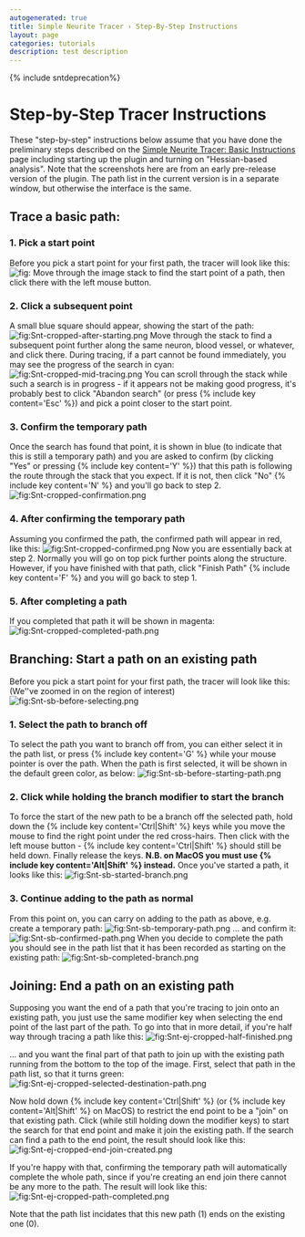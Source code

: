 ```yaml
---
autogenerated: true
title: Simple Neurite Tracer › Step-By-Step Instructions
layout: page
categories: tutorials
description: test description
---
```


{% include sntdeprecation%}


<div class="toclimit-3">

Step-by-Step Tracer Instructions
================================

These "step-by-step" instructions below assume that you have done the preliminary steps described on the [Simple Neurite Tracer: Basic Instructions](/plugins/simple-neurite-tracer/basic-instructions) page including starting up the plugin and turning on "Hessian-based analysis". Note that the screenshots here are from an early pre-release version of the plugin. The path list in the current version is in a separate window, but otherwise the interface is the same.

Trace a basic path:
-------------------

### 1. Pick a start point

Before you pick a start point for your first path, the tracer will look like this: ![](/media/Snt-cropped-before-starting.png "fig:") Move through the image stack to find the start point of a path, then click there with the left mouse button.

### 2. Click a subsequent point

A small blue square should appear, showing the start of the path: ![](/media/Snt-cropped-after-starting.png "fig:Snt-cropped-after-starting.png") Move through the stack to find a subsequent point further along the same neuron, blood vessel, or whatever, and click there. During tracing, if a part cannot be found immediately, you may see the progress of the search in cyan: ![](/media/Snt-cropped-mid-tracing.png "fig:Snt-cropped-mid-tracing.png") You can scroll through the stack while such a search is in progress - if it appears not be making good progress, it's probably best to click "Abandon search" (or press {% include key content='Esc' %}) and pick a point closer to the start point.

### 3. Confirm the temporary path

Once the search has found that point, it is shown in blue (to indicate that this is still a temporary path) and you are asked to confirm (by clicking "Yes" or pressing {% include key content='Y' %}) that this path is following the route through the stack that you expect. If it is not, then click "No" {% include key content='N' %} and you'll go back to step 2. ![](/media/Snt-cropped-confirmation.png "fig:Snt-cropped-confirmation.png")

### 4. After confirming the temporary path

Assuming you confirmed the path, the confirmed path will appear in red, like this: ![](/media/Snt-cropped-confirmed.png "fig:Snt-cropped-confirmed.png") Now you are essentially back at step 2. Normally you will go on top pick further points along the structure. However, if you have finished with that path, click "Finish Path" {% include key content='F' %} and you will go back to step 1.

### 5. After completing a path

If you completed that path it will be shown in magenta: ![](/media/Snt-cropped-completed-path.png "fig:Snt-cropped-completed-path.png")

Branching: Start a path on an existing path
-------------------------------------------

Before you pick a start point for your first path, the tracer will look like this: (We''ve zoomed in on the region of interest) ![](/media/Snt-sb-before-selecting.png "fig:Snt-sb-before-selecting.png")

### 1. Select the path to branch off

To select the path you want to branch off from, you can either select it in the path list, or press {% include key content='G' %} while your mouse pointer is over the path. When the path is first selected, it will be shown in the default green color, as below: ![](/media/Snt-sb-before-starting-path.png "fig:Snt-sb-before-starting-path.png")

### 2. Click while holding the branch modifier to start the branch

To force the start of the new path to be a branch off the selected path, hold down the {% include key content='Ctrl\|Shift' %} keys while you move the mouse to find the right point under the red cross-hairs. Then click with the left mouse button - {% include key content='Ctrl\|Shift' %} should still be held down. Finally release the keys. **N.B. on MacOS you must use {% include key content='Alt\|Shift' %} instead.** Once you've started a path, it looks like this: ![](/media/Snt-sb-started-branch.png "fig:Snt-sb-started-branch.png")

### 3. Continue adding to the path as normal

From this point on, you can carry on adding to the path as above, e.g. create a temporary path: ![](/media/Snt-sb-temporary-path.png "fig:Snt-sb-temporary-path.png") ... and confirm it: ![](/media/Snt-sb-confirmed-path.png "fig:Snt-sb-confirmed-path.png") When you decide to complete the path you should see in the path list that it has been recorded as starting on the existing path: ![](/media/Snt-sb-completed-branch.png "fig:Snt-sb-completed-branch.png")

Joining: End a path on an existing path
---------------------------------------

Supposing you want the end of a path that you're tracing to join onto an existing path, you just use the same modifier key when selecting the end point of the last part of the path. To go into that in more detail, if you're half way through tracing a path like this: ![](/media/Snt-ej-cropped-half-finished.png "fig:Snt-ej-cropped-half-finished.png")

... and you want the final part of that path to join up with the existing path running from the bottom to the top of the image. First, select that path in the path list, so that it turns green: ![](/media/Snt-ej-cropped-selected-destination-path.png "fig:Snt-ej-cropped-selected-destination-path.png")

Now hold down {% include key content='Ctrl\|Shift' %} (or {% include key content='Alt\|Shift' %} on MacOS) to restrict the end point to be a "join" on that existing path. Click (while still holding down the modifier keys) to start the search for that end point and make it join the existing path. If the search can find a path to the end point, the result should look like this: ![](/media/Snt-ej-cropped-end-join-created.png "fig:Snt-ej-cropped-end-join-created.png")

If you're happy with that, confirming the temporary path will automatically complete the whole path, since if you're creating an end join there cannot be any more to the path. The result will look like this: ![](/media/Snt-ej-cropped-path-completed.png "fig:Snt-ej-cropped-path-completed.png")

Note that the path list incidates that this new path (1) ends on the existing one (0).
